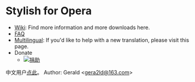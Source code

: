 Stylish for Opera
===

* [Wiki](http://github.com/gera2ld/Stylish-for-Maxthon/wiki): Find more information and more downloads here.
* [FAQ](http://github.com/gera2ld/Stylish-for-Maxthon/wiki/FAQ)
* [Multilingual](http://github.com/gera2ld/Stylish-for-Maxthon/wiki/i18n): If you'd like to help with a new translation, please visit this page.
* Donate
  * [![捐助](https://img.alipay.com/sys/personalprod/style/mc/btn-index.png)](http://me.alipay.com/gera2ld)

中文用户[点此](http://lonelyatom.diandian.com/addons/maxthon/stylish-zh)。
Author: Gerald \<gera2ld@163.com\>
